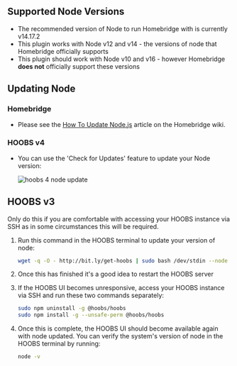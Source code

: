 ## Supported Node Versions

* The recommended version of Node to run Homebridge with is currently v14.17.2
* This plugin works with Node v12 and v14 - the versions of node that Homebridge officially supports
* This plugin should work with Node v10 and v16 - however Homebridge **does not** officially support these versions

## Updating Node

### Homebridge

* Please see the [How To Update Node.js](https://github.com/homebridge/homebridge/wiki/How-To-Update-Node.js) article on the Homebridge wiki.

### HOOBS v4

* You can use the 'Check for Updates' feature to update your Node version:

    ![hoobs 4 node update](https://user-images.githubusercontent.com/43026681/114992866-1f73dc80-9e93-11eb-9f4b-a511d1522d1e.png)

## HOOBS v3

Only do this if you are comfortable with accessing your HOOBS instance via SSH as in some circumstances this will be required.

1. Run this command in the HOOBS terminal to update your version of node:

    ```bash
    wget -q -O - http://bit.ly/get-hoobs | sudo bash /dev/stdin --node 14.17.2
    ```

2. Once this has finished it's a good idea to restart the HOOBS server
3. If the HOOBS UI becomes unresponsive, access your HOOBS instance via SSH and run these two commands separately:

    ```bash
    sudo npm uninstall -g @hoobs/hoobs
    sudo npm install -g --unsafe-perm @hoobs/hoobs
    ```

4. Once this is complete, the HOOBS UI should become available again with node updated. You can verify the system's version of node in the HOOBS terminal by running:

    ```bash
    node -v
    ```